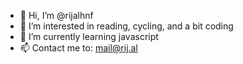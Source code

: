 - 👋 Hi, I’m @rijalhnf
- 👀 I’m interested in reading, cycling, and a bit coding
- 🌱 I’m currently learning javascript
- 📫 Contact me to: mail@rij.al


<!---
rijalhnf/rijalhnf is a ✨ special ✨ repository because its `README.md` (this file) appears on your GitHub profile.
You can click the Preview link to take a look at your changes.
--->
